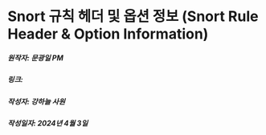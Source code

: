 # Snort 규칙 헤더 및 옵션 정보 (Snort Rule Header & Option Information)
##### 원작자: 문광일 PM
##### 링크:
##### 작성자: 강하늘 사원
##### 작성일자: 2024년 4월 3일 
